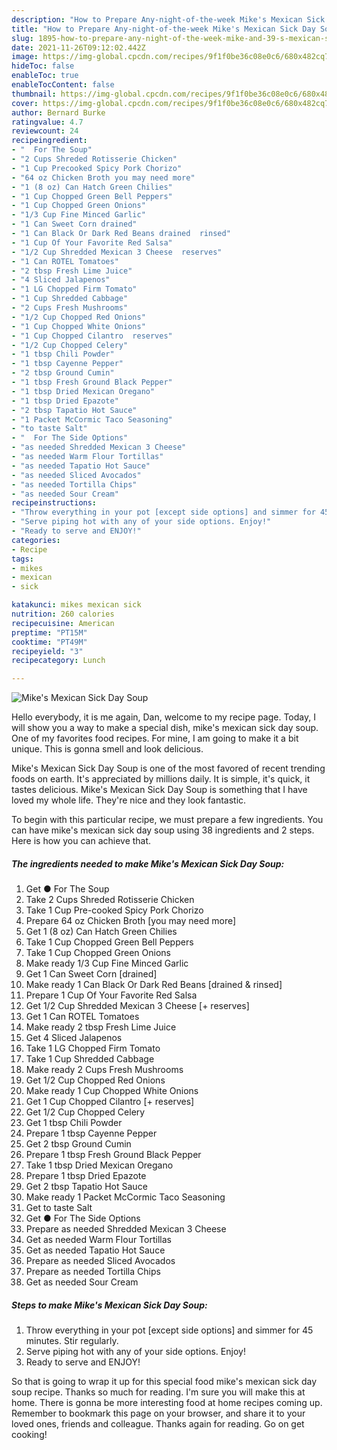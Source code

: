 ```yaml
---
description: "How to Prepare Any-night-of-the-week Mike's Mexican Sick Day Soup"
title: "How to Prepare Any-night-of-the-week Mike's Mexican Sick Day Soup"
slug: 1895-how-to-prepare-any-night-of-the-week-mike-and-39-s-mexican-sick-day-soup
date: 2021-11-26T09:12:02.442Z
image: https://img-global.cpcdn.com/recipes/9f1f0be36c08e0c6/680x482cq70/mikes-mexican-sick-day-soup-recipe-main-photo.jpg
hideToc: false
enableToc: true
enableTocContent: false
thumbnail: https://img-global.cpcdn.com/recipes/9f1f0be36c08e0c6/680x482cq70/mikes-mexican-sick-day-soup-recipe-main-photo.jpg
cover: https://img-global.cpcdn.com/recipes/9f1f0be36c08e0c6/680x482cq70/mikes-mexican-sick-day-soup-recipe-main-photo.jpg
author: Bernard Burke
ratingvalue: 4.7
reviewcount: 24
recipeingredient:
- "  For The Soup"
- "2 Cups Shreded Rotisserie Chicken"
- "1 Cup Precooked Spicy Pork Chorizo"
- "64 oz Chicken Broth you may need more"
- "1 (8 oz) Can Hatch Green Chilies"
- "1 Cup Chopped Green Bell Peppers"
- "1 Cup Chopped Green Onions"
- "1/3 Cup Fine Minced Garlic"
- "1 Can Sweet Corn drained"
- "1 Can Black Or Dark Red Beans drained  rinsed"
- "1 Cup Of Your Favorite Red Salsa"
- "1/2 Cup Shredded Mexican 3 Cheese  reserves"
- "1 Can ROTEL Tomatoes"
- "2 tbsp Fresh Lime Juice"
- "4 Sliced Jalapenos"
- "1 LG Chopped Firm Tomato"
- "1 Cup Shredded Cabbage"
- "2 Cups Fresh Mushrooms"
- "1/2 Cup Chopped Red Onions"
- "1 Cup Chopped White Onions"
- "1 Cup Chopped Cilantro  reserves"
- "1/2 Cup Chopped Celery"
- "1 tbsp Chili Powder"
- "1 tbsp Cayenne Pepper"
- "2 tbsp Ground Cumin"
- "1 tbsp Fresh Ground Black Pepper"
- "1 tbsp Dried Mexican Oregano"
- "1 tbsp Dried Epazote"
- "2 tbsp Tapatio Hot Sauce"
- "1 Packet McCormic Taco Seasoning"
- "to taste Salt"
- "  For The Side Options"
- "as needed Shredded Mexican 3 Cheese"
- "as needed Warm Flour Tortillas"
- "as needed Tapatio Hot Sauce"
- "as needed Sliced Avocados"
- "as needed Tortilla Chips"
- "as needed Sour Cream"
recipeinstructions:
- "Throw everything in your pot [except side options] and simmer for 45 minutes. Stir regularly."
- "Serve piping hot with any of your side options. Enjoy!"
- "Ready to serve and ENJOY!"
categories:
- Recipe
tags:
- mikes
- mexican
- sick

katakunci: mikes mexican sick 
nutrition: 260 calories
recipecuisine: American
preptime: "PT15M"
cooktime: "PT49M"
recipeyield: "3"
recipecategory: Lunch

---
```



![Mike&#39;s Mexican Sick Day Soup](https://img-global.cpcdn.com/recipes/9f1f0be36c08e0c6/680x482cq70/mikes-mexican-sick-day-soup-recipe-main-photo.jpg)

Hello everybody, it is me again, Dan, welcome to my recipe page. Today, I will show you a way to make a special dish, mike&#39;s mexican sick day soup. One of my favorites food recipes. For mine, I am going to make it a bit unique. This is gonna smell and look delicious.

Mike&#39;s Mexican Sick Day Soup is one of the most favored of recent trending foods on earth. It's appreciated by millions daily. It is simple, it's quick, it tastes delicious. Mike&#39;s Mexican Sick Day Soup is something that I have loved my whole life. They're nice and they look fantastic.




To begin with this particular recipe, we must prepare a few ingredients. You can have mike&#39;s mexican sick day soup using 38 ingredients and 2 steps. Here is how you can achieve that.

<!--inarticleads1-->

##### The ingredients needed to make Mike&#39;s Mexican Sick Day Soup:

1. Get  ● For The Soup
1. Take 2 Cups Shreded Rotisserie Chicken
1. Take 1 Cup Pre-cooked Spicy Pork Chorizo
1. Prepare 64 oz Chicken Broth [you may need more]
1. Get 1 (8 oz) Can Hatch Green Chilies
1. Take 1 Cup Chopped Green Bell Peppers
1. Take 1 Cup Chopped Green Onions
1. Make ready 1/3 Cup Fine Minced Garlic
1. Get 1 Can Sweet Corn [drained]
1. Make ready 1 Can Black Or Dark Red Beans [drained & rinsed]
1. Prepare 1 Cup Of Your Favorite Red Salsa
1. Get 1/2 Cup Shredded Mexican 3 Cheese [+ reserves]
1. Get 1 Can ROTEL Tomatoes
1. Make ready 2 tbsp Fresh Lime Juice
1. Get 4 Sliced Jalapenos
1. Take 1 LG Chopped Firm Tomato
1. Take 1 Cup Shredded Cabbage
1. Make ready 2 Cups Fresh Mushrooms
1. Get 1/2 Cup Chopped Red Onions
1. Make ready 1 Cup Chopped White Onions
1. Get 1 Cup Chopped Cilantro [+ reserves]
1. Get 1/2 Cup Chopped Celery
1. Get 1 tbsp Chili Powder
1. Prepare 1 tbsp Cayenne Pepper
1. Get 2 tbsp Ground Cumin
1. Prepare 1 tbsp Fresh Ground Black Pepper
1. Take 1 tbsp Dried Mexican Oregano
1. Prepare 1 tbsp Dried Epazote
1. Get 2 tbsp Tapatio Hot Sauce
1. Make ready 1 Packet McCormic Taco Seasoning
1. Get to taste Salt
1. Get  ● For The Side Options
1. Prepare as needed Shredded Mexican 3 Cheese
1. Get as needed Warm Flour Tortillas
1. Get as needed Tapatio Hot Sauce
1. Prepare as needed Sliced Avocados
1. Prepare as needed Tortilla Chips
1. Get as needed Sour Cream




<!--inarticleads2-->

##### Steps to make Mike&#39;s Mexican Sick Day Soup:

1. Throw everything in your pot [except side options] and simmer for 45 minutes. Stir regularly.
1. Serve piping hot with any of your side options. Enjoy!
1. Ready to serve and ENJOY!



So that is going to wrap it up for this special food mike&#39;s mexican sick day soup recipe. Thanks so much for reading. I'm sure you will make this at home. There is gonna be more interesting food at home recipes coming up. Remember to bookmark this page on your browser, and share it to your loved ones, friends and colleague. Thanks again for reading. Go on get cooking!
